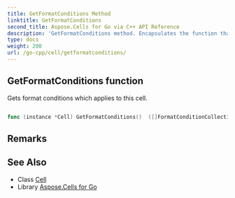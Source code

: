 ```yaml
---
title: GetFormatConditions Method 
linktitle: GetFormatConditions
second_title: Aspose.Cells for Go via C++ API Reference
description: 'GetFormatConditions method. Encapsulates the function that represents getformatconditions in Go.'
type: docs
weight: 200
url: /go-cpp/cell/getformatconditions/
---
```


## GetFormatConditions function

Gets format conditions which applies to this cell.

```go

func (instance *Cell) GetFormatConditions()  ([]FormatConditionCollection,  error) 

```

## Remarks


## See Also

* Class [Cell](../)
* Library [Aspose.Cells for Go](../../)

